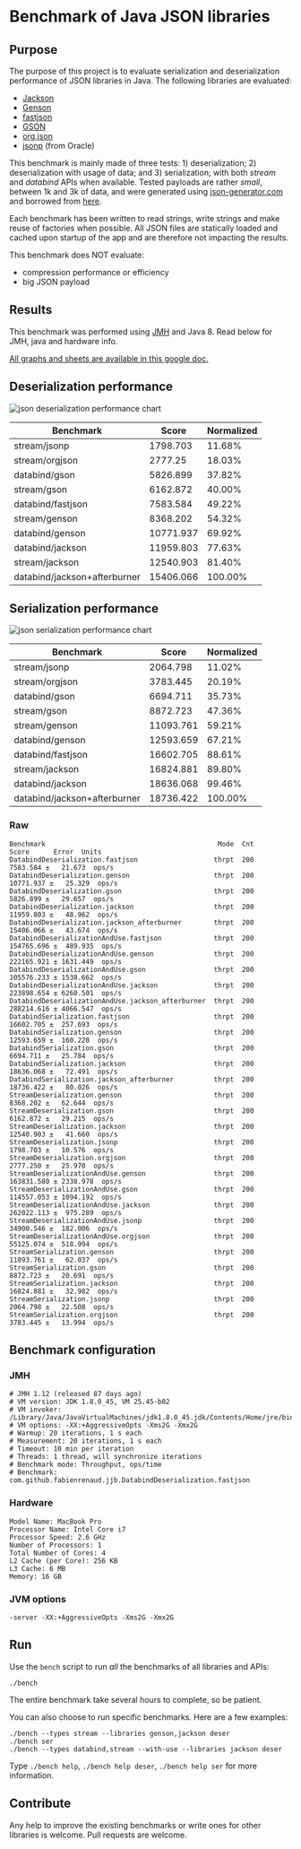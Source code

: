 # Benchmark of Java JSON libraries

## Purpose

The purpose of this project is to evaluate serialization and deserialization performance of JSON libraries in Java.
The following libraries are evaluated:

* [Jackson](https://github.com/FasterXML/jackson)
* [Genson](https://owlike.github.io/genson/)
* [fastjson](https://github.com/alibaba/fastjson)
* [GSON](https://github.com/google/gson)
* [org.json](https://github.com/stleary/JSON-java)
* [jsonp](https://jsonp.java.net/) (from Oracle)

This benchmark is mainly made of three tests: 1) deserialization; 2) deserialization with usage of data; and 3) serialization; with both _stream_ and _databind_ APIs when available.
Tested payloads are rather *small*, between 1k and 3k of data, and were generated using [json-generator.com](http://www.json-generator.com/) and borrowed from [here](https://github.com/terencetaih/aws-speed/tree/master/JsonProcess).

Each benchmark has been written to read strings, write strings and make reuse of factories when possible. All JSON files are statically loaded and cached upon startup of the app and are therefore not impacting the results.

This benchmark does NOT evaluate:

* compression performance or efficiency
* big JSON payload

## Results

This benchmark was performed using [JMH](http://openjdk.java.net/projects/code-tools/jmh/) and Java 8.
Read below for JMH, java and hardware info.

[All graphs and sheets are available in this google doc.](https://docs.google.com/spreadsheets/d/1QJ8vwMXTHidMX4jo6aldGRt7d7DzPqvQJ4ETaevKT-c/edit?usp=sharing)

## Deserialization performance

[comment]: # "From tsv to md:"
[comment]: # "Search:  ([\w/]+)\t([\w\d\.]+)\t([\w\d\.%]+)"
[comment]: # "Replace: | $1 | $2 | $3 |"

![json deserialization performance chart](https://docs.google.com/spreadsheets/d/1QJ8vwMXTHidMX4jo6aldGRt7d7DzPqvQJ4ETaevKT-c/pubchart?oid=1355965597&format=image)

| Benchmark | Score | Normalized |
|-----------|-------|------------|
| stream/jsonp | 1798.703 | 11.68% |
| stream/orgjson | 2777.25 | 18.03% |
| databind/gson | 5826.899 | 37.82% |
| stream/gson | 6162.872 | 40.00% |
| databind/fastjson | 7583.584 | 49.22% |
| stream/genson | 8368.202 | 54.32% |
| databind/genson | 10771.937 | 69.92% |
| databind/jackson | 11959.803 | 77.63% |
| stream/jackson | 12540.903 | 81.40% |
| databind/jackson+afterburner | 15406.066 | 100.00% |


## Serialization performance

![json serialization performance chart](https://docs.google.com/spreadsheets/d/1QJ8vwMXTHidMX4jo6aldGRt7d7DzPqvQJ4ETaevKT-c/pubchart?oid=363435330&format=image)

| Benchmark | Score | Normalized |
|-----------|-------|------------|
| stream/jsonp | 2064.798 | 11.02% |
| stream/orgjson | 3783.445 | 20.19% |
| databind/gson | 6694.711 | 35.73% |
| stream/gson | 8872.723 | 47.36% |
| stream/genson | 11093.761 | 59.21% |
| databind/genson | 12593.659 | 67.21% |
| databind/fastjson | 16602.705 | 88.61% |
| stream/jackson | 16824.881 | 89.80% |
| databind/jackson | 18636.068 | 99.46% |
| databind/jackson+afterburner | 18736.422 | 100.00% |

### Raw

    Benchmark                                           Mode  Cnt       Score      Error  Units
    DatabindDeserialization.fastjson                   thrpt  200    7583.584 ±   21.673  ops/s
    DatabindDeserialization.genson                     thrpt  200   10771.937 ±   25.329  ops/s
    DatabindDeserialization.gson                       thrpt  200    5826.899 ±   29.657  ops/s
    DatabindDeserialization.jackson                    thrpt  200   11959.803 ±   48.962  ops/s
    DatabindDeserialization.jackson_afterburner        thrpt  200   15406.066 ±   43.674  ops/s
    DatabindDeserializationAndUse.fastjson             thrpt  200  154765.696 ±  489.935  ops/s
    DatabindDeserializationAndUse.genson               thrpt  200  222165.921 ± 1631.449  ops/s
    DatabindDeserializationAndUse.gson                 thrpt  200  105576.233 ± 1538.662  ops/s
    DatabindDeserializationAndUse.jackson              thrpt  200  223898.654 ± 6260.501  ops/s
    DatabindDeserializationAndUse.jackson_afterburner  thrpt  200  288214.616 ± 4066.547  ops/s
    DatabindSerialization.fastjson                     thrpt  200   16602.705 ±  257.693  ops/s
    DatabindSerialization.genson                       thrpt  200   12593.659 ±  160.228  ops/s
    DatabindSerialization.gson                         thrpt  200    6694.711 ±   25.784  ops/s
    DatabindSerialization.jackson                      thrpt  200   18636.068 ±   72.491  ops/s
    DatabindSerialization.jackson_afterburner          thrpt  200   18736.422 ±   80.026  ops/s
    StreamDeserialization.genson                       thrpt  200    8368.202 ±   62.644  ops/s
    StreamDeserialization.gson                         thrpt  200    6162.872 ±   29.215  ops/s
    StreamDeserialization.jackson                      thrpt  200   12540.903 ±   41.660  ops/s
    StreamDeserialization.jsonp                        thrpt  200    1798.703 ±   10.576  ops/s
    StreamDeserialization.orgjson                      thrpt  200    2777.250 ±   25.970  ops/s
    StreamDeserializationAndUse.genson                 thrpt  200  163831.580 ± 2338.978  ops/s
    StreamDeserializationAndUse.gson                   thrpt  200  114557.053 ± 1094.192  ops/s
    StreamDeserializationAndUse.jackson                thrpt  200  262022.113 ±  975.289  ops/s
    StreamDeserializationAndUse.jsonp                  thrpt  200   34900.546 ±  182.006  ops/s
    StreamDeserializationAndUse.orgjson                thrpt  200   55125.074 ±  518.994  ops/s
    StreamSerialization.genson                         thrpt  200   11093.761 ±   62.037  ops/s
    StreamSerialization.gson                           thrpt  200    8872.723 ±   20.691  ops/s
    StreamSerialization.jackson                        thrpt  200   16824.881 ±   32.982  ops/s
    StreamSerialization.jsonp                          thrpt  200    2064.798 ±   22.508  ops/s
    StreamSerialization.orgjson                        thrpt  200    3783.445 ±   13.994  ops/s

## Benchmark configuration

### JMH

    # JMH 1.12 (released 87 days ago)
    # VM version: JDK 1.8.0_45, VM 25.45-b02
    # VM invoker: /Library/Java/JavaVirtualMachines/jdk1.8.0_45.jdk/Contents/Home/jre/bin/java
    # VM options: -XX:+AggressiveOpts -Xms2G -Xmx2G
    # Warmup: 20 iterations, 1 s each
    # Measurement: 20 iterations, 1 s each
    # Timeout: 10 min per iteration
    # Threads: 1 thread, will synchronize iterations
    # Benchmark mode: Throughput, ops/time
    # Benchmark: com.github.fabienrenaud.jjb.DatabindDeserialization.fastjson

### Hardware

    Model Name: MacBook Pro
    Processor Name: Intel Core i7
    Processor Speed: 2.6 GHz
    Number of Processors: 1
    Total Number of Cores: 4
    L2 Cache (per Core): 256 KB
    L3 Cache: 6 MB
    Memory: 16 GB

### JVM options

    -server -XX:+AggressiveOpts -Xms2G -Xmx2G 

## Run

Use the `bench` script to run _all_ the benchmarks of all libraries and APIs:

    ./bench

The entire benchmark take several hours to complete, so be patient.

You can also choose to run specific benchmarks. Here are a few examples:

    ./bench --types stream --libraries genson,jackson deser
    ./bench ser
    ./bench --types databind,stream --with-use --libraries jackson deser


Type `./bench help`, `./bench help deser`, `./bench help ser` for more information.

## Contribute

Any help to improve the existing benchmarks or write ones for other libraries is welcome.
Pull requests are welcome.
